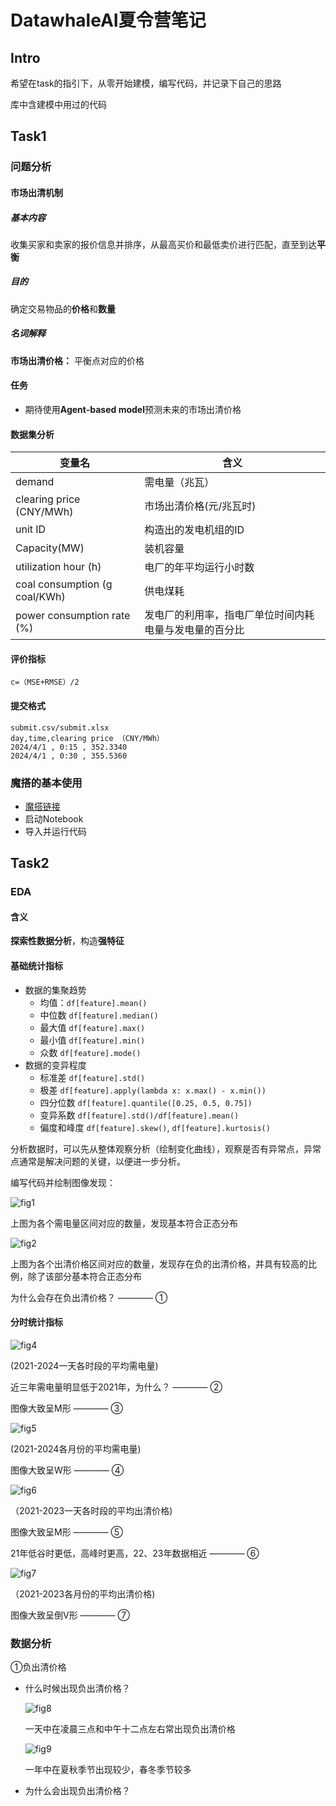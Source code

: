 # DatawhaleAI夏令营笔记

## Intro

希望在task的指引下，从零开始建模，编写代码，并记录下自己的思路

库中含建模中用过的代码



## Task1

### 问题分析

#### 市场出清机制

##### 基本内容

收集买家和卖家的报价信息并排序，从最高买价和最低卖价进行匹配，直至到达**平衡**

##### 目的

确定交易物品的**价格**和**数量**

##### 名词解释

**市场出清价格：** 平衡点对应的价格



#### 任务

- 期待使用**Agent-based model**预测未来的市场出清价格



#### 数据集分析

| 变量名                        | 含义                                                   |
| ----------------------------- | ------------------------------------------------------ |
| demand                        | 需电量（兆瓦）                                         |
| clearing price (CNY/MWh)      | 市场出清价格(元/兆瓦时)                                |
| unit ID                       | 构造出的发电机组的ID                                   |
| Capacity(MW)                  | 装机容量                                               |
| utilization hour (h)          | 电厂的年平均运行小时数                                 |
| coal consumption (g coal/KWh) | 供电煤耗                                               |
| power consumption rate (%)    | 发电厂的利用率，指电厂单位时间内耗电量与发电量的百分比 |





#### 评价指标

```
c=（MSE+RMSE）/2
```



#### 提交格式

```Plain
submit.csv/submit.xlsx
day,time,clearing price （CNY/MWh）
2024/4/1 , 0:15 , 352.3340 
2024/4/1 , 0:30 , 355.5360
```



### 魔搭的基本使用

- [魔搭链接](https://modelscope.cn/my/mynotebook/preset)
- 启动Notebook
- 导入并运行代码





## Task2

### EDA

#### 含义

**探索性数据分析**，构造**强特征**

#### 基础统计指标

- 数据的集聚趋势
  - 均值：`df[feature].mean()`
  - 中位数 `df[feature].median()`
  - 最大值 `df[feature].max()`
  - 最小值 `df[feature].min()`
  - 众数 `df[feature].mode()`
- 数据的变异程度
  - 标准差 `df[feature].std()`
  - 极差 `df[feature].apply(lambda x: x.max() - x.min())`
  - 四分位数 `df[feature].quantile([0.25, 0.5, 0.75])`
  - 变异系数 `df[feature].std()/df[feature].mean()`
  - 偏度和峰度 `df[feature].skew()`, `df[feature].kurtosis()`



分析数据时，可以先从整体观察分析（绘制变化曲线），观察是否有异常点，异常点通常是解决问题的关键，以便进一步分析。

编写代码并绘制图像发现：

![fig1](./images/Figure_1.png)

上图为各个需电量区间对应的数量，发现基本符合正态分布



![fig2](./images/Figure_2.png)

上图为各个出清价格区间对应的数量，发现存在负的出清价格，并具有较高的比例，除了该部分基本符合正态分布

为什么会存在负出清价格？	————	①





#### 分时统计指标

![fig4](./images/Figure_4.png)

(2021-2024一天各时段的平均需电量)

近三年需电量明显低于2021年，为什么？	————	②

图像大致呈M形	————	③



![fig5](./images/Figure_5.png)

(2021-2024各月份的平均需电量)

图像大致呈W形	————	④



![fig6](./images/Figure_6.png)

（2021-2023一天各时段的平均出清价格)

图像大致呈M形	————	⑤

21年低谷时更低，高峰时更高，22、23年数据相近	————	⑥



![fig7](./images/Figure_7.png)

（2021-2023各月份的平均出清价格)

图像大致呈倒V形	————	⑦



### 数据分析

①负出清价格

- 什么时候出现负出清价格？

  ![fig8](./images/Figure_8.png)

  一天中在凌晨三点和中午十二点左右常出现负出清价格

  

  ![fig9](./images/Figure_9.png)

  一年中在夏秋季节出现较少，春冬季节较多

- 为什么会出现负出清价格？

  
